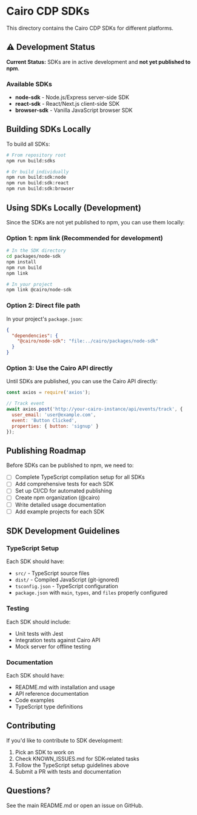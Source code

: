 # Cairo CDP SDKs

This directory contains the Cairo CDP SDKs for different platforms.

## ⚠️ Development Status

**Current Status:** SDKs are in active development and **not yet published to npm**.

### Available SDKs

- **node-sdk** - Node.js/Express server-side SDK
- **react-sdk** - React/Next.js client-side SDK  
- **browser-sdk** - Vanilla JavaScript browser SDK

## Building SDKs Locally

To build all SDKs:

```bash
# From repository root
npm run build:sdks

# Or build individually
npm run build:sdk:node
npm run build:sdk:react
npm run build:sdk:browser
```

## Using SDKs Locally (Development)

Since the SDKs are not yet published to npm, you can use them locally:

### Option 1: npm link (Recommended for development)

```bash
# In the SDK directory
cd packages/node-sdk
npm install
npm run build
npm link

# In your project
npm link @cairo/node-sdk
```

### Option 2: Direct file path

In your project's `package.json`:

```json
{
  "dependencies": {
    "@cairo/node-sdk": "file:../cairo/packages/node-sdk"
  }
}
```

### Option 3: Use the Cairo API directly

Until SDKs are published, you can use the Cairo API directly:

```javascript
const axios = require('axios');

// Track event
await axios.post('http://your-cairo-instance/api/events/track', {
  user_email: 'user@example.com',
  event: 'Button Clicked',
  properties: { button: 'signup' }
});
```

## Publishing Roadmap

Before SDKs can be published to npm, we need to:

- [ ] Complete TypeScript compilation setup for all SDKs
- [ ] Add comprehensive tests for each SDK
- [ ] Set up CI/CD for automated publishing
- [ ] Create npm organization (@cairo)
- [ ] Write detailed usage documentation
- [ ] Add example projects for each SDK

## SDK Development Guidelines

### TypeScript Setup

Each SDK should have:
- `src/` - TypeScript source files
- `dist/` - Compiled JavaScript (git-ignored)
- `tsconfig.json` - TypeScript configuration
- `package.json` with `main`, `types`, and `files` properly configured

### Testing

Each SDK should include:
- Unit tests with Jest
- Integration tests against Cairo API
- Mock server for offline testing

### Documentation

Each SDK should have:
- README.md with installation and usage
- API reference documentation
- Code examples
- TypeScript type definitions

## Contributing

If you'd like to contribute to SDK development:

1. Pick an SDK to work on
2. Check KNOWN_ISSUES.md for SDK-related tasks
3. Follow the TypeScript setup guidelines above
4. Submit a PR with tests and documentation

## Questions?

See the main README.md or open an issue on GitHub.
